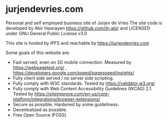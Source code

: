 # jurjendevries.com
Personal and self employed business site of Jurjen de Vries
The site code is developed by Abir Hasnayen https://github.com/ih-abir and LICENSED under GNU General Public License v3.0

This site is hosted by IPFS and reachable by https://jurjendevries.com

Some goals of this website are:
- Fast served, even on 3G mobile connection. Measured by https://webpagetest.org/ , https://developers.google.com/speed/pagespeed/insights/
- Fully client side served / no server side scripting.
- Fully comply with W3C standards. Tested by https://validator.w3.org/
- Fully comply with Web Content Accessibility Guidelines (WCAG) 2.1. Tested by https://siteimprove.com/en-us/core-platform/integrations/browser-extensions/
- Secure as possible. Hardened by some guideliness.
- Decentralized as possible.
- Free Open Source (FOSS).
